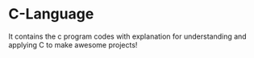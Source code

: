 # C-Language

It contains the c program codes with explanation for understanding
and applying C to make awesome projects!
